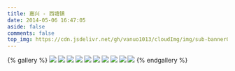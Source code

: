 ```yaml
---
title: 嘉兴 - 西塘镇
date: 2014-05-06 16:47:05
aside: false
comments: false
top_img: https://cdn.jsdelivr.net/gh/vanuo1013/cloudImg/img/sub-banner01.jpg
---
```


{% gallery %}
![](https://cdn.jsdelivr.net/gh/vanuo1013/cloudImg/img/travel/IMG_2362.jpg)
![](https://cdn.jsdelivr.net/gh/vanuo1013/cloudImg/img/travel/IMG_2371.jpg)
![](https://cdn.jsdelivr.net/gh/vanuo1013/cloudImg/img/travel/IMG_2378.jpg)
![](https://cdn.jsdelivr.net/gh/vanuo1013/cloudImg/img/travel/IMG_2407.jpg)
![](https://cdn.jsdelivr.net/gh/vanuo1013/cloudImg/img/travel/IMG_2429.jpg)
![](https://cdn.jsdelivr.net/gh/vanuo1013/cloudImg/img/travel/IMG_2431.jpg)
![](https://cdn.jsdelivr.net/gh/vanuo1013/cloudImg/img/travel/IMG_2439.jpg)
![](https://cdn.jsdelivr.net/gh/vanuo1013/cloudImg/img/travel/IMG_2446.jpg)
![](https://cdn.jsdelivr.net/gh/vanuo1013/cloudImg/img/travel/IMG_2453.jpg)
![](https://cdn.jsdelivr.net/gh/vanuo1013/cloudImg/img/travel/IMG_2463.jpg)
{% endgallery %}